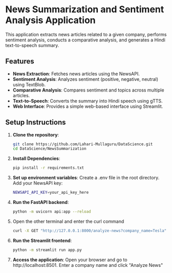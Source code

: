 # News Summarization and Sentiment Analysis Application

This application extracts news articles related to a given company, performs sentiment analysis, conducts a comparative analysis, and generates a Hindi text-to-speech summary.

## Features

- **News Extraction**: Fetches news articles using the NewsAPI.
- **Sentiment Analysis**: Analyzes sentiment (positive, negative, neutral) using TextBlob.
- **Comparative Analysis**: Compares sentiment and topics across multiple articles.
- **Text-to-Speech**: Converts the summary into Hindi speech using gTTS.
- **Web Interface**: Provides a simple web-based interface using Streamlit.

## Setup Instructions

1. **Clone the repository**:
   ```bash
   git clone https://github.com/Lahari-Mullaguru/DataScience.git
   cd DataScience/NewsSummarization
2. **Install Dependencies**:
   ```bash
   pip install -r requirements.txt
3. **Set up environment variables**:
   Create a .env file in the root directory.
   Add your NewsAPI key:
   ```bash
   NEWSAPI_API_KEY=your_api_key_here
4. **Run the FastAPI backend**:
   ```bash
   python -m uvicorn api:app --reload
5. Open the other terminal and enter the curl command
   ```bash
   curl -X GET "http://127.0.0.1:8000/analyze-news?company_name=Tesla"
6. **Run the Streamlit frontend**:
   ```bash
   python -m streamlit run app.py
7. **Access the application**:
   Open your browser and go to http://localhost:8501.
   Enter a company name and click "Analyze News"
